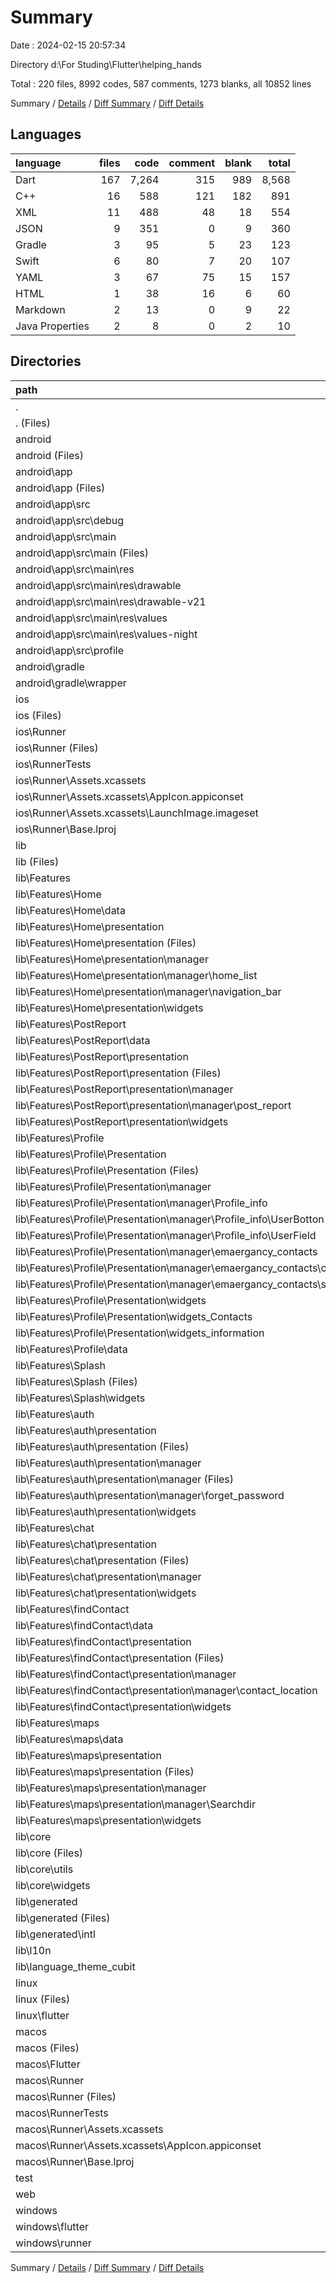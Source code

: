 # Summary

Date : 2024-02-15 20:57:34

Directory d:\\For Studing\\Flutter\\helping_hands

Total : 220 files,  8992 codes, 587 comments, 1273 blanks, all 10852 lines

Summary / [Details](details.md) / [Diff Summary](diff.md) / [Diff Details](diff-details.md)

## Languages
| language | files | code | comment | blank | total |
| :--- | ---: | ---: | ---: | ---: | ---: |
| Dart | 167 | 7,264 | 315 | 989 | 8,568 |
| C++ | 16 | 588 | 121 | 182 | 891 |
| XML | 11 | 488 | 48 | 18 | 554 |
| JSON | 9 | 351 | 0 | 9 | 360 |
| Gradle | 3 | 95 | 5 | 23 | 123 |
| Swift | 6 | 80 | 7 | 20 | 107 |
| YAML | 3 | 67 | 75 | 15 | 157 |
| HTML | 1 | 38 | 16 | 6 | 60 |
| Markdown | 2 | 13 | 0 | 9 | 22 |
| Java Properties | 2 | 8 | 0 | 2 | 10 |

## Directories
| path | files | code | comment | blank | total |
| :--- | ---: | ---: | ---: | ---: | ---: |
| . | 220 | 8,992 | 587 | 1,273 | 10,852 |
| . (Files) | 4 | 77 | 75 | 22 | 174 |
| android | 14 | 226 | 51 | 40 | 317 |
| android (Files) | 3 | 46 | 0 | 13 | 59 |
| android\\app | 10 | 175 | 51 | 26 | 252 |
| android\\app (Files) | 2 | 91 | 5 | 11 | 107 |
| android\\app\\src | 8 | 84 | 46 | 15 | 145 |
| android\\app\\src\\debug | 1 | 3 | 4 | 1 | 8 |
| android\\app\\src\\main | 6 | 78 | 38 | 13 | 129 |
| android\\app\\src\\main (Files) | 1 | 46 | 6 | 6 | 58 |
| android\\app\\src\\main\\res | 5 | 32 | 32 | 7 | 71 |
| android\\app\\src\\main\\res\\drawable | 1 | 4 | 7 | 2 | 13 |
| android\\app\\src\\main\\res\\drawable-v21 | 1 | 4 | 7 | 2 | 13 |
| android\\app\\src\\main\\res\\values | 2 | 15 | 9 | 2 | 26 |
| android\\app\\src\\main\\res\\values-night | 1 | 9 | 9 | 1 | 19 |
| android\\app\\src\\profile | 1 | 3 | 4 | 1 | 8 |
| android\\gradle | 1 | 5 | 0 | 1 | 6 |
| android\\gradle\\wrapper | 1 | 5 | 0 | 1 | 6 |
| ios | 9 | 236 | 4 | 13 | 253 |
| ios (Files) | 1 | 7 | 0 | 0 | 7 |
| ios\\Runner | 7 | 222 | 2 | 9 | 233 |
| ios\\Runner (Files) | 2 | 13 | 0 | 3 | 16 |
| ios\\RunnerTests | 1 | 7 | 2 | 4 | 13 |
| ios\\Runner\\Assets.xcassets | 3 | 148 | 0 | 4 | 152 |
| ios\\Runner\\Assets.xcassets\\AppIcon.appiconset | 1 | 122 | 0 | 1 | 123 |
| ios\\Runner\\Assets.xcassets\\LaunchImage.imageset | 2 | 26 | 0 | 3 | 29 |
| ios\\Runner\\Base.lproj | 2 | 61 | 2 | 2 | 65 |
| lib | 168 | 7,300 | 305 | 988 | 8,593 |
| lib (Files) | 3 | 204 | 29 | 21 | 254 |
| lib\\Features | 149 | 6,499 | 207 | 867 | 7,573 |
| lib\\Features\\Home | 19 | 649 | 4 | 73 | 726 |
| lib\\Features\\Home\\data | 1 | 63 | 2 | 9 | 74 |
| lib\\Features\\Home\\presentation | 18 | 586 | 2 | 64 | 652 |
| lib\\Features\\Home\\presentation (Files) | 2 | 88 | 1 | 8 | 97 |
| lib\\Features\\Home\\presentation\\manager | 4 | 58 | 1 | 20 | 79 |
| lib\\Features\\Home\\presentation\\manager\\home_list | 2 | 32 | 0 | 10 | 42 |
| lib\\Features\\Home\\presentation\\manager\\navigation_bar | 2 | 26 | 1 | 10 | 37 |
| lib\\Features\\Home\\presentation\\widgets | 12 | 440 | 0 | 36 | 476 |
| lib\\Features\\PostReport | 8 | 366 | 2 | 49 | 417 |
| lib\\Features\\PostReport\\data | 1 | 84 | 2 | 16 | 102 |
| lib\\Features\\PostReport\\presentation | 7 | 282 | 0 | 33 | 315 |
| lib\\Features\\PostReport\\presentation (Files) | 1 | 18 | 0 | 3 | 21 |
| lib\\Features\\PostReport\\presentation\\manager | 2 | 73 | 0 | 17 | 90 |
| lib\\Features\\PostReport\\presentation\\manager\\post_report | 2 | 73 | 0 | 17 | 90 |
| lib\\Features\\PostReport\\presentation\\widgets | 4 | 191 | 0 | 13 | 204 |
| lib\\Features\\Profile | 59 | 2,767 | 125 | 392 | 3,284 |
| lib\\Features\\Profile\\Presentation | 58 | 2,567 | 81 | 348 | 2,996 |
| lib\\Features\\Profile\\Presentation (Files) | 4 | 94 | 2 | 11 | 107 |
| lib\\Features\\Profile\\Presentation\\manager | 8 | 447 | 35 | 141 | 623 |
| lib\\Features\\Profile\\Presentation\\manager\\Profile_info | 4 | 385 | 33 | 121 | 539 |
| lib\\Features\\Profile\\Presentation\\manager\\Profile_info\\UserBotton | 2 | 65 | 15 | 29 | 109 |
| lib\\Features\\Profile\\Presentation\\manager\\Profile_info\\UserField | 2 | 320 | 18 | 92 | 430 |
| lib\\Features\\Profile\\Presentation\\manager\\emaergancy_contacts | 4 | 62 | 2 | 20 | 84 |
| lib\\Features\\Profile\\Presentation\\manager\\emaergancy_contacts\\contacts | 2 | 32 | 1 | 10 | 43 |
| lib\\Features\\Profile\\Presentation\\manager\\emaergancy_contacts\\search | 2 | 30 | 1 | 10 | 41 |
| lib\\Features\\Profile\\Presentation\\widgets | 17 | 611 | 9 | 53 | 673 |
| lib\\Features\\Profile\\Presentation\\widgets_Contacts | 11 | 393 | 6 | 32 | 431 |
| lib\\Features\\Profile\\Presentation\\widgets_information | 18 | 1,022 | 29 | 111 | 1,162 |
| lib\\Features\\Profile\\data | 1 | 200 | 44 | 44 | 288 |
| lib\\Features\\Splash | 5 | 222 | 6 | 23 | 251 |
| lib\\Features\\Splash (Files) | 1 | 12 | 0 | 3 | 15 |
| lib\\Features\\Splash\\widgets | 4 | 210 | 6 | 20 | 236 |
| lib\\Features\\auth | 32 | 1,301 | 39 | 181 | 1,521 |
| lib\\Features\\auth\\presentation | 32 | 1,301 | 39 | 181 | 1,521 |
| lib\\Features\\auth\\presentation (Files) | 3 | 146 | 3 | 15 | 164 |
| lib\\Features\\auth\\presentation\\manager | 4 | 128 | 6 | 35 | 169 |
| lib\\Features\\auth\\presentation\\manager (Files) | 2 | 94 | 6 | 24 | 124 |
| lib\\Features\\auth\\presentation\\manager\\forget_password | 2 | 34 | 0 | 11 | 45 |
| lib\\Features\\auth\\presentation\\widgets | 25 | 1,027 | 30 | 131 | 1,188 |
| lib\\Features\\chat | 6 | 260 | 12 | 39 | 311 |
| lib\\Features\\chat\\presentation | 6 | 260 | 12 | 39 | 311 |
| lib\\Features\\chat\\presentation (Files) | 1 | 100 | 3 | 6 | 109 |
| lib\\Features\\chat\\presentation\\manager | 2 | 109 | 9 | 23 | 141 |
| lib\\Features\\chat\\presentation\\widgets | 3 | 51 | 0 | 10 | 61 |
| lib\\Features\\findContact | 12 | 528 | 18 | 61 | 607 |
| lib\\Features\\findContact\\data | 1 | 124 | 12 | 17 | 153 |
| lib\\Features\\findContact\\presentation | 11 | 404 | 6 | 44 | 454 |
| lib\\Features\\findContact\\presentation (Files) | 2 | 71 | 0 | 6 | 77 |
| lib\\Features\\findContact\\presentation\\manager | 2 | 81 | 2 | 16 | 99 |
| lib\\Features\\findContact\\presentation\\manager\\contact_location | 2 | 81 | 2 | 16 | 99 |
| lib\\Features\\findContact\\presentation\\widgets | 7 | 252 | 4 | 22 | 278 |
| lib\\Features\\maps | 8 | 406 | 1 | 49 | 456 |
| lib\\Features\\maps\\data | 1 | 70 | 1 | 9 | 80 |
| lib\\Features\\maps\\presentation | 7 | 336 | 0 | 40 | 376 |
| lib\\Features\\maps\\presentation (Files) | 1 | 9 | 0 | 3 | 12 |
| lib\\Features\\maps\\presentation\\manager | 2 | 82 | 0 | 21 | 103 |
| lib\\Features\\maps\\presentation\\manager\\Searchdir | 2 | 82 | 0 | 21 | 103 |
| lib\\Features\\maps\\presentation\\widgets | 4 | 245 | 0 | 16 | 261 |
| lib\\core | 8 | 120 | 8 | 21 | 149 |
| lib\\core (Files) | 1 | 24 | 1 | 3 | 28 |
| lib\\core\\utils | 6 | 86 | 7 | 16 | 109 |
| lib\\core\\widgets | 1 | 10 | 0 | 2 | 12 |
| lib\\generated | 4 | 375 | 61 | 62 | 498 |
| lib\\generated (Files) | 1 | 241 | 31 | 38 | 310 |
| lib\\generated\\intl | 3 | 134 | 30 | 24 | 188 |
| lib\\l10n | 2 | 50 | 0 | 5 | 55 |
| lib\\language_theme_cubit | 2 | 52 | 0 | 12 | 64 |
| linux | 5 | 118 | 27 | 38 | 183 |
| linux (Files) | 3 | 86 | 18 | 27 | 131 |
| linux\\flutter | 2 | 32 | 9 | 11 | 52 |
| macos | 7 | 479 | 5 | 16 | 500 |
| macos (Files) | 1 | 7 | 0 | 0 | 7 |
| macos\\Flutter | 1 | 34 | 3 | 4 | 41 |
| macos\\Runner | 4 | 431 | 0 | 8 | 439 |
| macos\\Runner (Files) | 2 | 20 | 0 | 6 | 26 |
| macos\\RunnerTests | 1 | 7 | 2 | 4 | 13 |
| macos\\Runner\\Assets.xcassets | 1 | 68 | 0 | 1 | 69 |
| macos\\Runner\\Assets.xcassets\\AppIcon.appiconset | 1 | 68 | 0 | 1 | 69 |
| macos\\Runner\\Base.lproj | 1 | 343 | 0 | 1 | 344 |
| test | 1 | 14 | 10 | 6 | 30 |
| web | 2 | 73 | 16 | 7 | 96 |
| windows | 10 | 469 | 94 | 143 | 706 |
| windows\\flutter | 2 | 41 | 9 | 11 | 61 |
| windows\\runner | 8 | 428 | 85 | 132 | 645 |

Summary / [Details](details.md) / [Diff Summary](diff.md) / [Diff Details](diff-details.md)